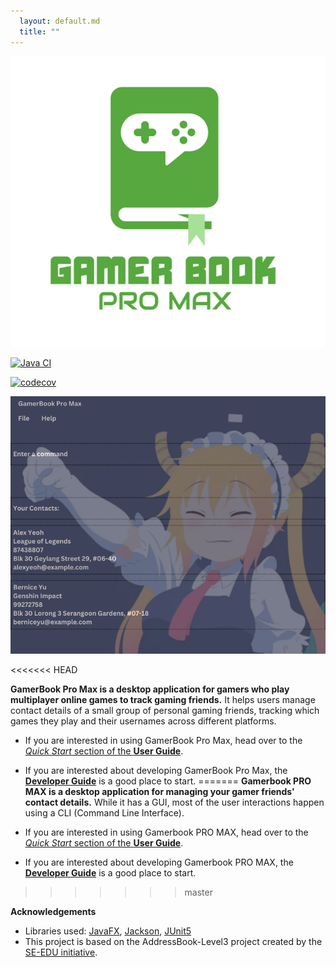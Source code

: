 ```yaml
---
  layout: default.md
  title: ""
---
```


![Logo](images/logo3.png)

[![Java CI](https://github.com/AY2425S1-CS2103T-T12-4/tp/actions/workflows/gradle.yml/badge.svg)](https://github.com/AY2425S1-CS2103T-T12-4/tp/actions/workflows/gradle.yml)
<!-- codecov badge is still the addressbook-level3 one -->
[![codecov](https://codecov.io/gh/se-edu/addressbook-level3/branch/master/graph/badge.svg)](https://codecov.io/gh/se-edu/addressbook-level3)

![Ui](images/Ui.png)

<<<<<<< HEAD
<!--
**AddressBook is a desktop application for managing your contact details.** While it has a GUI, most of the user interactions happen using a CLI (Command Line Interface).
-->

**GamerBook Pro Max is a desktop application for gamers who play multiplayer online games to track gaming friends.**
It helps users manage contact details of a small group of personal gaming friends, tracking which games they play and their usernames across different platforms.

* If you are interested in using GamerBook Pro Max, head over to the [_Quick Start_ section of the **User Guide**](UserGuide.html#quick-start).
* If you are interested about developing GamerBook Pro Max, the [**Developer Guide**](DeveloperGuide.html) is a good place to start.
=======
**Gamerbook PRO MAX is a desktop application for managing your gamer friends' contact details.** While it has a GUI, most of the user interactions happen using a CLI (Command Line Interface).

* If you are interested in using Gamerbook PRO MAX, head over to the [_Quick Start_ section of the **User Guide**](UserGuide.html#quick-start).
* If you are interested about developing Gamerbook PRO MAX, the [**Developer Guide**](DeveloperGuide.html) is a good place to start.
>>>>>>> master


**Acknowledgements**

* Libraries used: [JavaFX](https://openjfx.io/), [Jackson](https://github.com/FasterXML/jackson), [JUnit5](https://github.com/junit-team/junit5)
* This project is based on the AddressBook-Level3 project created by the [SE-EDU initiative](https://se-education.org/).
